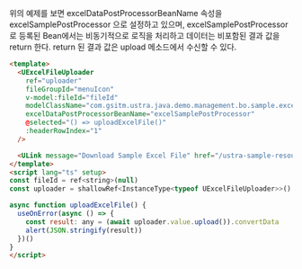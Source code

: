 위의 예제를 보면 excelDataPostProcessorBeanName 속성을 excelSamplePostProcessor 으로 설정하고 있으며, excelSamplePostProcessor로 등록된 Bean에서는 비동기적으로 로직을 처리하고 데이터는 비포함된 결과 값을 return 한다.
return 된 결과 값은 upload 메소드에서 수신할 수 있다.

```html
<template>
  <UExcelFileUploader
    ref="uploader"
    fileGroupId="menuIcon"
    v-model:fileId="fileId"
    modelClassName="com.gsitm.ustra.java.demo.management.bo.sample.excel.ExcelSampleUploadModel"
    excelDataPostProcessorBeanName="excelSamplePostProcessor"
    @selected="() => uploadExcelFile()"
    :headerRowIndex="1"
  />

  <ULink message="Download Sample Excel File" href="/ustra-sample-resources/excel/sample.xlsx" />
</template>
<script lang="ts" setup>
const fileId = ref<string>(null)
const uploader = shallowRef<InstanceType<typeof UExcelFileUploader>>()

async function uploadExcelFile() {
  useOnError(async () => {
    const result: any = (await uploader.value.upload()).convertData
    alert(JSON.stringify(result))
  })()
}
</script>
```
